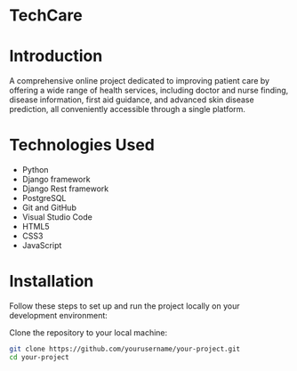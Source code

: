 # TechCare
# Introduction
A comprehensive online project dedicated to improving patient care by offering a wide range of health services, including doctor and nurse finding, disease information, first aid guidance, and advanced skin disease prediction, all conveniently accessible through a single platform.
# Technologies Used
- Python
- Django framework
- Django Rest framework
- PostgreSQL
- Git and GitHub
- Visual Studio Code
- HTML5
- CSS3
- JavaScript

# Installation

Follow these steps to set up and run the project locally on your development environment:

 Clone the repository to your local machine:

   ```bash
   git clone https://github.com/yourusername/your-project.git
   cd your-project

